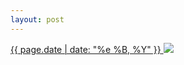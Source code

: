 ```yaml
---
layout: post
---
```


<p>
  <a href="/254">
    <time>{{ page.date | date: "%e %B, %Y" }}</time>
  </a>
  <a href="/254"><img src="{{ site.assets_url }}/254.jpg"/></a>
</p>

